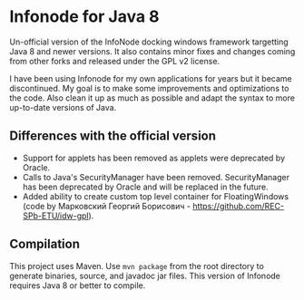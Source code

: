# Infonode for Java 8
Un-official version of the InfoNode docking windows framework targetting Java 8 and newer versions. It also contains minor fixes and 
changes coming from other forks and released under the GPL v2 license.

I have been using Infonode for my own applications for years but it became discontinued. My goal is to make some improvements and 
optimizations to the code. Also clean it up as much as possible and adapt the syntax to more up-to-date versions of Java.

## Differences with the official version
- Support for applets has been removed as applets were deprecated by Oracle.
- Calls to Java's SecurityManager have been removed. SecurityManager has been deprecated by Oracle and will be replaced in the future.
- Added ability to create custom top level container for FloatingWindows (code by Марковский Георгий Борисович - https://github.com/REC-SPb-ETU/idw-gpl).

## Compilation
This project uses Maven. Use `mvn package` from the root directory to generate binaries, source, and javadoc jar files. This version
of Infonode requires Java 8 or better to compile.

